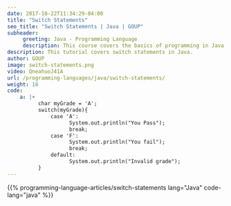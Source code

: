 ```yaml
---
date: 2017-10-22T11:34:29-04:00
title: "Switch Statements"
seo_title: "Switch Statements | Java | GOUP"
subheader:
     greeting: Java - Programming Language
     description: This course covers the basics of programming in Java. Work your way through the videos/articles and I'll teach you everything you need to know to start your programming journey!
description: This tutorial covers switch statements in Java.
author: GOUP
image: switch-statements.png
video: QneahuoJ41A
url: /programming-languages/java/switch-statements/
weight: 18
code:
    a: |+
          char myGrade = 'A';
          switch(myGrade){
              case 'A':
                    System.out.println("You Pass");
                    break;
              case 'F':
                    System.out.println("You fail");
                    break;
              default:
                    System.out.println("Invalid grade");
          }
---
```


{{% programming-language-articles/switch-statements lang="Java" code-lang="java" %}}
